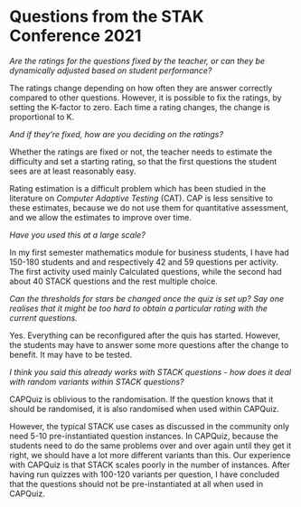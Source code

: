 # Questions from the STAK Conference 2021

*Are the ratings for the questions fixed by the teacher, 
or can they be dynamically adjusted based on student performance?*

The ratings change depending on how often they are answer correctly
compared to other questions.  However, it is possible to fix the ratings,
by setting the K-factor to zero.  Each time a rating changes, the change
is proportional to K.

*And if they’re fixed, how are you deciding on the ratings?*

Whether the ratings are fixed or not, the teacher needs to estimate
the difficulty and set a starting rating, so that the first questions
the student sees are at least reasonably easy. 

Rating estimation is a difficult problem which has been studied in
the literature on *Computer Adaptive Testing* (CAT).  CAP is less
sensitive to these estimates, because we do not use them for quantitative
assessment, and we allow the estimates to improve over time.  

*Have you used this at a large scale?*

In my first semester mathematics module for business students, I have had
150-180 students and and respectively 42 and 59 questions per activity.
The first activity used mainly Calculated questions, while the second
had about 40 STACK questions and the rest multiple choice.

*Can the thresholds for stars be changed once the quiz is set up? Say one realises that it might be too hard to obtain a particular rating with the current questions.*

Yes.  Everything can be reconfigured after the quis has started.  However,
the students may have to answer some more questions after the change to 
benefit.  It may have to be tested.

*I think you said this already works with STACK questions -
how does it deal with random variants within STACK questions?*

CAPQuiz is oblivious to the randomisation.  If the question knows
that it should be randomised, it is also randomised when used
within CAPQuiz.

However, the typical STACK use cases as discussed in the community
only need 5-10 pre-instantiated question instances.  In CAPQuiz,
because the students need to do the same problems over and over again
until they get it right, we should have a lot more different variants than
this.  Our experience with CAPQuiz is that STACK scales poorly in the
number of instances.  After having run quizzes with 100-120 variants
per question, I have concluded that the questions should not be 
pre-instantiated at all when used in CAPQuiz.
